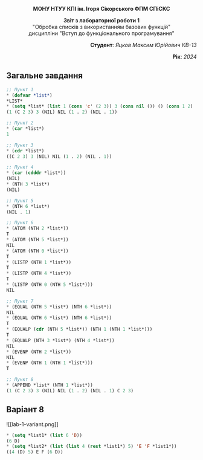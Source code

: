 <p align="center"><b>МОНУ НТУУ КПІ ім. Ігоря Сікорського ФПМ СПіСКС</b></p>
<p align="center">
<b>Звіт з лабораторної роботи 1</b><br/>
"Обробка списків з використанням базових функцій"<br/>
дисципліни "Вступ до функціонального програмування"
</p>
<p align="right"><b>Студент</b>: <i>Яцков Максим Юрійович КВ-13</i></p>
<p align="right"><b>Рік</b>:<i> 2024</i></p>

## Загальне завдання

```lisp
;; Пункт 1
* (defvar *list*)
*LIST*
* (setq *list* (list 1 (cons 'c' (2 3)) 3 (cons nil ()) () (cons 1 2) (cons () 1)))
(1 (C 2 3) 3 (NIL) NIL (1 . 2) (NIL . 1))

;; Пункт 2
* (car *list*)
1

;; Пункт 3
* (cdr *list*)
((C 2 3) 3 (NIL) NIL (1 . 2) (NIL . 1))

;; Пункт 4
* (car (cdddr *list*))
(NIL)
* (NTH 3 *list*)
(NIL)

;; Пункт 5
* (NTH 6 *list*)
(NIL . 1)

;; Пункт 6
* (ATOM (NTH 2 *list*))
T
* (ATOM (NTH 5 *list*))
NIL
* (ATOM (NTH 0 *list*))
T
* (LISTP (NTH 1 *list*))
T
* (LISTP (NTH 4 *list*))
T
* (LISTP (NTH 0 (NTH 5 *list*)))
NIL

;; Пункт 7
* (EQUAL (NTH 5 *list*) (NTH 6 *list*))
NIL
* (EQUAL (NTH 6 *list*) (NTH 6 *list*))
T
* (EQUALP (cdr (NTH 5 *list*)) (NTH 1 (NTH 1 *list*)))
T
* (EQUALP (NTH 3 *list*) (NTH 4 *list*))
NIL
* (EVENP (NTH 2 *list*))
NIL
* (EVENP (NTH 1 (NTH 1 *list*)))
T

;; Пункт 8
* (APPEND *list* (NTH 1 *list*))
(1 (C 2 3) 3 (NIL) NIL (1 . 2) (NIL . 1) C 2 3)
```
## Варіант 8

![[lab-1-variant.png]]


```lisp
* (setq *list1* (list 6 'D))
(6 D)
* (setq *list2* (list (list 4 (rest *list1*) 5) 'E 'F *list1*))
((4 (D) 5) E F (6 D))
```
